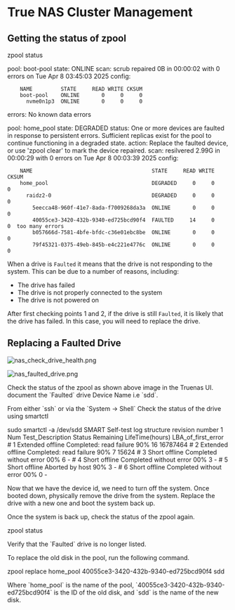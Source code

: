 # True NAS Cluster Management


## Getting the status of zpool


<code-block lang="Bash">
zpool status


pool: boot-pool
state: ONLINE
scan: scrub repaired 0B in 00:00:02 with 0 errors on Tue Apr  8 03:45:03 2025
config:

        NAME         STATE     READ WRITE CKSUM
        boot-pool    ONLINE       0     0     0
          nvme0n1p3  ONLINE       0     0     0

errors: No known data errors

pool: home_pool
state: DEGRADED
status: One or more devices are faulted in response to persistent errors.
Sufficient replicas exist for the pool to continue functioning in a
degraded state.
action: Replace the faulted device, or use 'zpool clear' to mark the device
repaired.
scan: resilvered 2.99G in 00:00:29 with 0 errors on Tue Apr  8 00:03:39 2025
config:

        NAME                                      STATE     READ WRITE CKSUM
        home_pool                                 DEGRADED     0     0     0
          raidz2-0                                DEGRADED     0     0     0
            5eecca48-960f-41e7-8ada-f7009268da3a  ONLINE       0     0     0
            40055ce3-3420-432b-9340-ed725bcd90f4  FAULTED     14     0     0  too many errors
            b057666d-7581-4bfe-bfdc-c36e01ebc8be  ONLINE       0     0     0
            79f45321-0375-49eb-845b-e4c221e4776c  ONLINE       0     0     0

</code-block>

When a drive is `Faulted` it means that the drive is not responding to the system. This can be due to a number of reasons, including:
- The drive has failed
- The drive is not properly connected to the system
- The drive is not powered on

After first checking points 1 and 2, if the drive is still `Faulted`, it is likely that the drive has failed. In this case, you will need to replace the drive.

## Replacing a Faulted Drive
![nas_check_drive_health.png](nas_check_drive_health.png)

![nas_faulted_drive.png](nas_faulted_drive.png)
<procedure title="Replace a Faulted Drive">
<step>
<p>Check the status of the zpool as shown above image in the Truenas UI.
   document the `Faulted` drive Device Name i.e `sdd`.</p>
</step>
<step>
<p>From either `ssh` or via the `System -> Shell` Check the status of the drive using smartctl</p>
<code-block lang="Bash">
sudo smartctl -a /dev/sdd
</code-block>
<code-block lang="Bash">
SMART Self-test log structure revision number 1
Num  Test_Description    Status                  Remaining  LifeTime(hours)  LBA_of_first_error
# 1  Extended offline    Completed: read failure       90%        16         16787464
# 2  Extended offline    Completed: read failure       90%         7         15624
# 3  Short offline       Completed without error       00%         6         -
# 4  Short offline       Completed without error       00%         3         -
# 5  Short offline       Aborted by host               90%         3         -
# 6  Short offline       Completed without error       00%         0         -
</code-block>
</step>
<step>
<p>Now that we have the device id, we need to turn off the system.
Once booted down, physically remove the drive from the system.
Replace the drive with a new one and boot the system back up.
</p>
</step>
<step>
<p>Once the system is back up, check the status of the zpool again.</p>
<code-block lang="Bash">
zpool status
</code-block>
<p>
Verify that the `Faulted` drive is no longer listed.
</p>
<p>To replace the old disk in the pool, run the following command.</p>
<code-block lang="Bash">
zpool replace home_pool 40055ce3-3420-432b-9340-ed725bcd90f4 sdd
</code-block>
<p>Where `home_pool` is the name of the pool, `40055ce3-3420-432b-9340-ed725bcd90f4` is the ID of the old disk, and `sdd` is the name of the new disk.</p>
</step>
</procedure>


